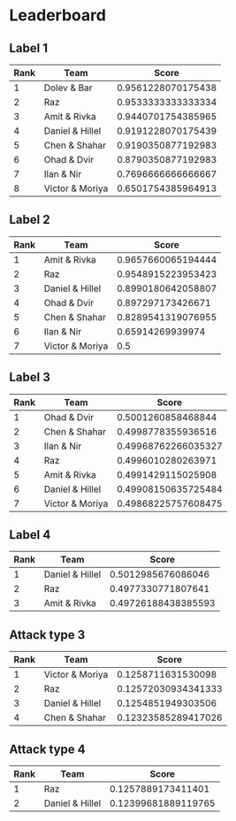 # Leaderboard

## Label 1
| Rank | Team | Score |
|---|---|---|
|1|Dolev & Bar|0.9561228070175438|
|2|Raz|0.9533333333333334|
|3|Amit & Rivka|0.9440701754385965|
|4|Daniel & Hillel|0.9191228070175439|
|5|Chen & Shahar|0.9190350877192983|
|6|Ohad & Dvir|0.8790350877192983|
|7|Ilan & Nir|0.7696666666666667|
|8|Victor & Moriya|0.6501754385964913|


## Label 2
| Rank | Team | Score |
|---|---|---|
|1|Amit & Rivka|0.9657660065194444|
|2|Raz|0.9548915223953423|
|3|Daniel & Hillel|0.8990180642058807|
|4|Ohad & Dvir|0.897297173426671|
|5|Chen & Shahar|0.8289541319076955|
|6|Ilan & Nir|0.65914269939974|
|7|Victor & Moriya|0.5|


## Label 3
| Rank | Team | Score |
|---|---|---|
|1|Ohad & Dvir|0.5001260858468844|
|2|Chen & Shahar|0.4998778355936516|
|3|Ilan & Nir|0.49968762266035327|
|4|Raz|0.4996010280263971|
|5|Amit & Rivka|0.4991429115025908|
|6|Daniel & Hillel|0.49908150635725484|
|7|Victor & Moriya|0.49868225757608475|


## Label 4
| Rank | Team | Score |
|---|---|---|
|1|Daniel & Hillel|0.5012985676086046|
|2|Raz|0.4977330771807641|
|3|Amit & Rivka|0.49726188438385593|


## Attack type 3
| Rank | Team | Score |
|---|---|---|
|1|Victor & Moriya|0.1258711631530098|
|2|Raz|0.12572030934341333|
|3|Daniel & Hillel|0.1254851949303506|
|4|Chen & Shahar|0.12323585289417026|


## Attack type 4
| Rank | Team | Score |
|---|---|---|
|1|Raz|0.1257889173411401|
|2|Daniel & Hillel|0.12399681889119765|


